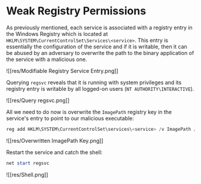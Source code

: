 # Weak Registry Permissions

As previously mentioned, each service is associated with a registry entry in the Windows Registry which is located at `HKLM\SYSTEM\CurrentControlSet\Services\<service>`. This entry is essentially the configuration of the service and if it is writable, then it can be abused by an adversary to overwrite the path to the binary application of the service with a malicious one.

![[res/Modifiable Registry Service Entry.png]]

Querying `regsvc` reveals that it is running with system privileges and its registry entry is writable by all logged-on users (`NT AUTHORITY\INTERACTIVE`).

![[res/Query regsvc.png]]

All we need to do now is overwrite the `ImagePath` registry key in the service's entry to point to our malicious executable:

```powershell
reg add HKLM\SYSTEM\CurrentControlSet\services\<service> /v ImagePath /t REG_EXPAND_SZ /d <path> /f
```

![[res/Overwritten ImagePath Key.png]]

Restart the service and catch the shell:
```powershell
net start regsvc
```

![[res/Shell.png]]